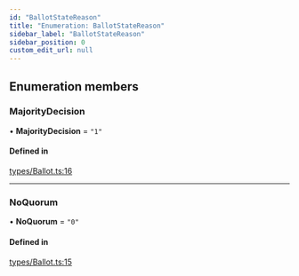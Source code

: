 ```yaml
---
id: "BallotStateReason"
title: "Enumeration: BallotStateReason"
sidebar_label: "BallotStateReason"
sidebar_position: 0
custom_edit_url: null
---
```


## Enumeration members

### MajorityDecision

• **MajorityDecision** = `"1"`

#### Defined in

[types/Ballot.ts:16](https://github.com/Super-Protocol/sp-sdk-js/blob/0eeb728/src/types/Ballot.ts#L16)

___

### NoQuorum

• **NoQuorum** = `"0"`

#### Defined in

[types/Ballot.ts:15](https://github.com/Super-Protocol/sp-sdk-js/blob/0eeb728/src/types/Ballot.ts#L15)
